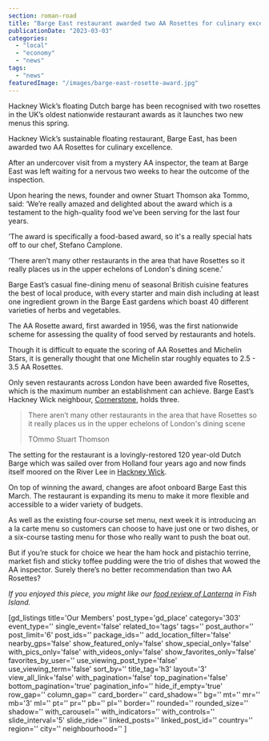 ```yaml
---
section: roman-road
title: "Barge East restaurant awarded two AA Rosettes for culinary excellence"
publicationDate: "2023-03-03"
categories: 
  - "local"
  - "economy"
  - "news"
tags: 
  - "news"
featuredImage: "/images/barge-east-rosette-award.jpg"
---
```


Hackney Wick’s floating Dutch barge has been recognised with two rosettes in the UK’s oldest nationwide restaurant awards as it launches two new menus this spring.

Hackney Wick’s sustainable floating restaurant, Barge East, has been awarded two AA Rosettes for culinary excellence. 

After an undercover visit from a mystery AA inspector, the team at Barge East was left waiting for a nervous two weeks to hear the outcome of the inspection. 

Upon hearing the news, founder and owner Stuart Thomson aka Tommo, said: ‘We’re really amazed and delighted about the award which is a testament to the high-quality food we’ve been serving for the last four years.

‘The award is specifically a food-based award, so it's a really special hats off to our chef, Stefano Camplone. 

‘There aren’t many other restaurants in the area that have Rosettes so it really places us in the upper echelons of London's dining scene.’ 

Barge East’s casual fine-dining menu of seasonal British cuisine features the best of local produce, with every starter and main dish including at least one ingredient grown in the Barge East gardens which boast 40 different varieties of herbs and vegetables.

The AA Rosette award, first awarded in 1956, was the first nationwide scheme for assessing the quality of food served by restaurants and hotels.

Though it is difficult to equate the scoring of AA Rosettes and Michelin Stars, it is generally thought that one Michelin star roughly equates to 2.5 - 3.5 AA Rosettes. 

Only seven restaurants across London have been awarded five Rosettes, which is the maximum number an establishment can achieve. Barge East’s Hackney Wick neighbour, [Cornerstone](https://romanroadlondon.com/hackney-wick-bars-restaurants-raves/), holds three.

> There aren’t many other restaurants in the area that have Rosettes so it really places us in the upper echelons of London's dining scene
> 
> TOmmo Stuart Thomson

The setting for the restaurant is a lovingly-restored 120 year-old Dutch Barge which was sailed over from Holland four years ago and now finds itself moored on the River Lee in [Hackney Wick](https://romanroadlondon.com/hackney-wick-brunch-cafes-coffee/). 

On top of winning the award, changes are afoot onboard Barge East this March. The restaurant is expanding its menu to make it more flexible and accessible to a wider variety of budgets. 

As well as the existing four-course set menu, next week it is introducing an a la carte menu so customers can choose to have just one or two dishes, or a six-course tasting menu for those who really want to push the boat out. 

But if you’re stuck for choice we hear the ham hock and pistachio terrine, market fish and sticky toffee pudding were the trio of dishes that wowed the AA inspector. Surely there’s no better recommendation than two AA Rosettes? 

_If you enjoyed this piece, you might like our_ [_food review of Lanterna_](https://romanroadlondon.com/lanterna-pizza-restaurant-bar-deli-fish-island-food-review/) _in Fish Island._ 

\[gd\_listings title='Our Members' post\_type='gd\_place' category='303' event\_type='' single\_event='false' related\_to='tags' tags='' post\_author='' post\_limit='6' post\_ids='' package\_ids='' add\_location\_filter='false' nearby\_gps='false' show\_featured\_only='false' show\_special\_only='false' with\_pics\_only='false' with\_videos\_only='false' show\_favorites\_only='false' favorites\_by\_user='' use\_viewing\_post\_type='false' use\_viewing\_term='false' sort\_by='' title\_tag='h3' layout='3' view\_all\_link='false' with\_pagination='false' top\_pagination='false' bottom\_pagination='true' pagination\_info='' hide\_if\_empty='true' row\_gap='' column\_gap='' card\_border='' card\_shadow='' bg='' mt='' mr='' mb='3' ml='' pt='' pr='' pb='' pl='' border='' rounded='' rounded\_size='' shadow='' with\_carousel='' with\_indicators='' with\_controls='' slide\_interval='5' slide\_ride='' linked\_posts='' linked\_post\_id='' country='' region='' city='' neighbourhood='' \]
